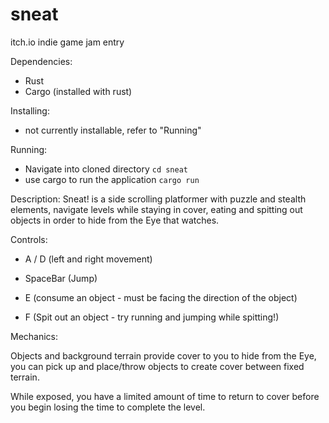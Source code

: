 # sneat
itch.io indie game jam entry

Dependencies:

- Rust
- Cargo (installed with rust)

Installing:
- not currently installable, refer to "Running"

Running:
- Navigate into cloned directory `cd sneat`
- use cargo to run the application `cargo run`

Description:
Sneat! is a side scrolling platformer with puzzle and stealth elements, navigate levels while staying in cover, eating and spitting out objects in order to hide from the Eye that watches. 



Controls:
- A / D (left and right movement)

- SpaceBar (Jump)

- E (consume an object -  must be facing the direction of the object)

- F (Spit out an object - try running and jumping while spitting!)



Mechanics:

Objects and background terrain provide cover to you to hide from the Eye, you can pick up and place/throw objects to create cover between fixed terrain. 

While exposed, you have a limited amount of time to return to cover before you begin losing the time to complete the level. 
